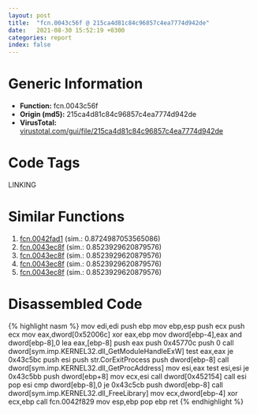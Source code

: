 ```yaml
---
layout: post
title:  "fcn.0043c56f @ 215ca4d81c84c96857c4ea7774d942de"
date:   2021-08-30 15:52:19 +0300
categories: report
index: false
---
```


# Generic Information
- **Function:** fcn.0043c56f
- **Origin (md5):** 215ca4d81c84c96857c4ea7774d942de
- **VirusTotal:** [virustotal.com/gui/file/215ca4d81c84c96857c4ea7774d942de][virustotal_ref]

# Code Tags
<span class="tag" id="LINKING">LINKING</span>


# Similar Functions

1. [fcn.0042fad1][similar_1_ref] (sim.: 0.8724987053565086)
2. [fcn.0043ec8f][similar_2_ref] (sim.: 0.8523929620879576)
3. [fcn.0043ec8f][similar_3_ref] (sim.: 0.8523929620879576)
4. [fcn.0043ec8f][similar_4_ref] (sim.: 0.8523929620879576)
5. [fcn.0043ec8f][similar_5_ref] (sim.: 0.8523929620879576)


# Disassembled Code

{% highlight nasm %}
mov edi,edi
push ebp
mov ebp,esp
push ecx
push ecx
mov eax,dword[0x52006c]
xor eax,ebp
mov dword[ebp-4],eax
and dword[ebp-8],0
lea eax,[ebp-8]
push eax
push 0x45770c
push 0
call dword[sym.imp.KERNEL32.dll_GetModuleHandleExW]
test eax,eax
je 0x43c5bc
push esi
push str.CorExitProcess
push dword[ebp-8]
call dword[sym.imp.KERNEL32.dll_GetProcAddress]
mov esi,eax
test esi,esi
je 0x43c5bb
push dword[ebp+8]
mov ecx,esi
call dword[0x452154]
call esi
pop esi
cmp dword[ebp-8],0
je 0x43c5cb
push dword[ebp-8]
call dword[sym.imp.KERNEL32.dll_FreeLibrary]
mov ecx,dword[ebp-4]
xor ecx,ebp
call fcn.0042f829
mov esp,ebp
pop ebp
ret 
{% endhighlight %}


[similar_1_ref]: /report/fcn.0042fad1@065d95e046989885ac0aa05648eeda39
[similar_2_ref]: /report/fcn.0043ec8f@b4c49e1bc49ca1bb2d68fc93ad15eb0b
[similar_3_ref]: /report/fcn.0043ec8f@250c15fdfedf90389001a715f8f899f1
[similar_4_ref]: /report/fcn.0043ec8f@af7b97cbe46a9bbd53bd01a871bc3681
[similar_5_ref]: /report/fcn.0043ec8f@c398239b28fba40957850413e73ec9b2
[virustotal_ref]: https://www.virustotal.com/gui/file/215ca4d81c84c96857c4ea7774d942de